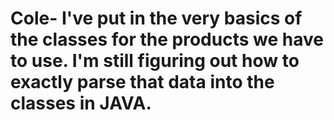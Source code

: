 # Cole- I've put in the very basics of the classes for the products we have to use. I'm still figuring out how to exactly parse that data into the classes in JAVA.
